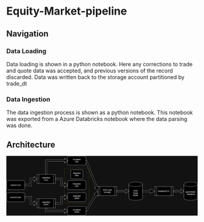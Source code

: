 # Equity-Market-pipeline

## Navigation

### Data Loading

Data loading is shown in a python notebook. Here any corrections to trade and quote data was accepted, and previous versions of the record discarded. Data was written back to the storage account partitioned by trade_dt

### Data Ingestion

The data ingestion process is shown as a python notebook. This notebook was exported from a Azure Databricks notebook where the data parsing was done. 

## Architecture

![](Pipeline-Architecture.drawio.png?raw=true)